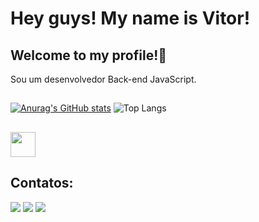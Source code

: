 
# Hey guys! My name is Vitor! 
## Welcome to my profile!👋
Sou um desenvolvedor Back-end JavaScript. <br/>



##


[![Anurag's GitHub stats](https://github-readme-stats.vercel.app/api?username=VitorAlenkart&theme=synthwave)](https://github.com/VitorAlenkart/github-readme-stats) ![Top Langs](https://github-readme-stats.vercel.app/api/top-langs/?username=VitorAlenkart&layout=compact&theme=synthwave)
##
<img loading="lazy" src="https://github.com/VitorAlenkart/VitorAlenkart/assets/87671038/9f9284b7-0a07-472c-8e27-d43a55c5915c" width="40" height="40"/> 
 

##

## Contatos:

<div>
<a href="https://instagram.com/VitorAlenkart" target="_blank"><img loading="lazy" src="https://img.shields.io/badge/-Instagram-%23E4405F?style=for-the-badge&logo=instagram&logoColor=white" target="_blank"></a>
<a href = "mailto:vitoralencarbs@gmail.com"><img loading="lazy" src="https://img.shields.io/badge/Gmail-D14836?style=for-the-badge&logo=gmail&logoColor=white" target="_blank"></a>
<a href="https://www.linkedin.com/in/vitoralencarbs" target="_blank"><img loading="lazy" src="https://img.shields.io/badge/-LinkedIn-%230077B5?style=for-the-badge&logo=linkedin&logoColor=white" target="_blank"></a>   
</div>
